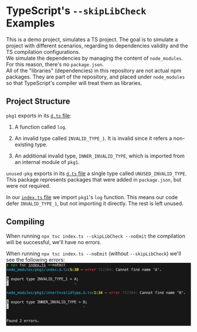 # TypeScript's `--skipLibCheck` Examples

This is a demo project, simulates a TS project. The goal is to simulate a project with different scenarios, regarding to dependencies validity and the TS compilation configurations.  
We simulate the dependencies by managing the content of `node_modules`. For this reason, there's no `package.json`.  
All of the "libraries" (dependencies) in this repository are not actual npm packages. They are part of the repository, and placed under `node_modules` so that TypeScript's compiler will treat them as libraries.

## Project Structure

`pkg1` exports in its [`d.ts` file](./node_modules/pkg1/index.d.ts):

1. A function called `log`.

2. An invalid type called `INVALID_TYPE_1`. It is invalid since it refers a non-existing type.

3. An additional invalid type, `INNER_INVALID_TYPE`, which is imported from an internal module of `pkg1`.

`unused-pkg` exports in its [`d.ts` file](./node_modules/unused-pkg/index.d.ts) a single type called `UNUSED_INVALID_TYPE`.  This package represents packages that were added in `package.json`, but were not required.

In our [`index.ts` file](./index.ts) we import `pkg1`'s `log` function. This means our code defer `INVALID_TYPE_1`, but not importing it directly. The rest is left unused.

## Compiling

When running `npx tsc index.ts --skipLibCheck --noEmit`  the compilation will be successful, we'll have no errors.

When running `npx tsc index.ts --noEmit` (without `--skipLibCheck`) we'll see the following errors:  
![npx tsc index.ts --noEmit](./images/without_skip_lib_check.png "npx tsc index.ts --noEmit")
